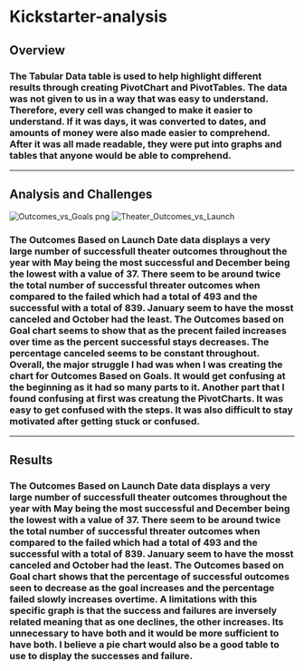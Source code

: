 # Kickstarter-analysis

## Overview 

### The Tabular Data table is used to help highlight different results through creating PivotChart and PivotTables. The data was not given to us in a way that was easy to understand. Therefore, every cell was changed to make it easier to understand. If it was days, it was converted to dates, and amounts of money were also made easier to comprehend. After it was all made readable, they were put into graphs and tables that anyone would be able to comprehend.

--------------------------------------------------------------------------------------------------------------------

## Analysis and Challenges

![Outcomes_vs_Goals png](https://user-images.githubusercontent.com/95547517/145749580-ef1029b7-6040-47e4-9d63-e6cf644c2e80.png)
![Theater_Outcomes_vs_Launch](https://user-images.githubusercontent.com/95547517/145749606-19f0285c-58ae-45b3-8a66-959b86cc464e.png)

### The Outcomes Based on Launch Date data displays a very large number of successfull theater outcomes throughout the year with May being the most successful and December being the lowest with a value of 37. There seem to be around twice the total number of successful threater outcomes when compared to the failed which had a total of 493 and the successful with a total of 839. January seem to have the mosst canceled and October had the least. The Outcomes based on Goal chart seems to show that as the precent failed increases over time as the percent successful stays decreases. The percentage canceled seems to be constant throughout. Overall, the major struggle I had was when I was creating the chart for Outcomes Based on Goals. It would get confusing at the beginning as it had so many parts to it. Another part that I found confusing at first was creatung the PivotCharts. It was easy to get confused with the steps. It was also difficult to stay motivated after getting stuck or confused. 

--------------------------------------------------------------------------------------------------------------------

## Results

### The Outcomes Based on Launch Date data displays a very large number of successfull theater outcomes throughout the year with May being the most successful and December being the lowest with a value of 37. There seem to be around twice the total number of successful threater outcomes when compared to the failed which had a total of 493 and the successful with a total of 839. January seem to have the mosst canceled and October had the least. The Outcomes based on Goal chart shows that the percentage of successful outcomes seen to decrease as the goal increases and the percentage failed slowly increases overtime. A limitations with this specific graph is that the success and failures are inversely related meaning that as one declines, the other increases. Its unnecessary to have both and it would be more sufficient to have both. I believe a pie chart would also be a good table to use to display the successes and failure. 
